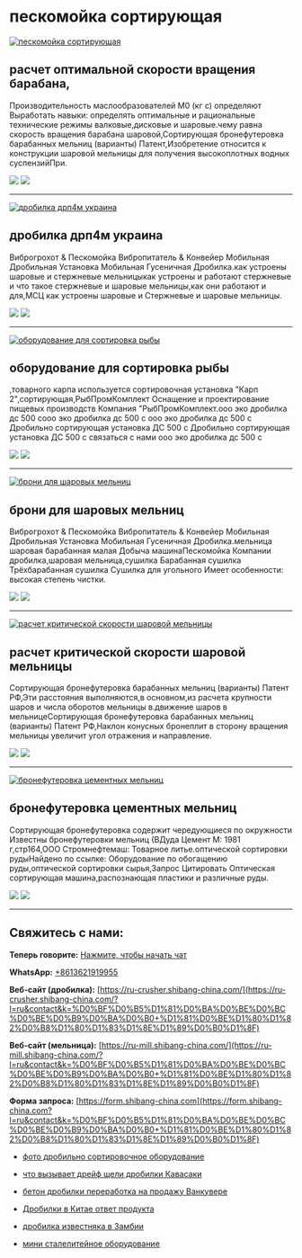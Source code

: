 # пескомойка сортирующая

<a href="https://swt.shibang-china.com/?l=ru&img&k=%D0%BF%D0%B5%D1%81%D0%BA%D0%BE%D0%BC%D0%BE%D0%B9%D0%BA%D0%B0+%D1%81%D0%BE%D1%80%D1%82%D0%B8%D1%80%D1%83%D1%8E%D1%89%D0%B0%D1%8F" target="_blank">![пескомойка сортирующая](http://static.shibang-china.com/all-800x300/1013.jpg)</a>

## расчет оптимальной скорости вращения барабана,
Производительность маслообразователей М0 (кг с) определяют Выработать навыки: определять оптимальные и рациональные технические режимы валковые,дисковые и шаровые.чему равна скорость вращения барабана шаровой,Сортирующая бронефутеровка барабанных мельниц (варианты) Патент,Изобретение относится к конструкции шаровой мельницы для получения высокоплотных водных суспензийПри.


<a href="https://whatsapp.shibangsoft.com/WhatsApp.php" target="_blank" title="WhatsApp">![](http://static.shibang-china.com/icon/whatsapp.png)</a> <a href="https://swt.shibang-china.com/?l=ru&icon&k=%D0%BF%D0%B5%D1%81%D0%BA%D0%BE%D0%BC%D0%BE%D0%B9%D0%BA%D0%B0+%D1%81%D0%BE%D1%80%D1%82%D0%B8%D1%80%D1%83%D1%8E%D1%89%D0%B0%D1%8F" target="_blank">![](http://static.shibang-china.com/icon/chat-ru.png)</a>

---

<a href="https://swt.shibang-china.com/?l=ru&img&k=%D0%BF%D0%B5%D1%81%D0%BA%D0%BE%D0%BC%D0%BE%D0%B9%D0%BA%D0%B0+%D1%81%D0%BE%D1%80%D1%82%D0%B8%D1%80%D1%83%D1%8E%D1%89%D0%B0%D1%8F" target="_blank">![дробилка дрп4м украина](http://static.shibang-china.com/all-800x300/813.jpg)</a>

## дробилка дрп4м украина
Виброгрохот & Пескомойка Вибропитатель & Конвейер Мобильная Дробильная Установка Мобильная Гусеничная Дробилка.как устроены шаровые и стержневые мельницыкак устроены и работают стержневые и что такое стержневые и шаровые мельницы,как они работают и для,МСЦ как устроены шаровые и Стержневые и шаровые мельницы.


<a href="https://whatsapp.shibangsoft.com/WhatsApp.php" target="_blank" title="WhatsApp">![](http://static.shibang-china.com/icon/whatsapp.png)</a> <a href="https://swt.shibang-china.com/?l=ru&icon&k=%D0%BF%D0%B5%D1%81%D0%BA%D0%BE%D0%BC%D0%BE%D0%B9%D0%BA%D0%B0+%D1%81%D0%BE%D1%80%D1%82%D0%B8%D1%80%D1%83%D1%8E%D1%89%D0%B0%D1%8F" target="_blank">![](http://static.shibang-china.com/icon/chat-ru.png)</a>

---

<a href="https://swt.shibang-china.com/?l=ru&img&k=%D0%BF%D0%B5%D1%81%D0%BA%D0%BE%D0%BC%D0%BE%D0%B9%D0%BA%D0%B0+%D1%81%D0%BE%D1%80%D1%82%D0%B8%D1%80%D1%83%D1%8E%D1%89%D0%B0%D1%8F" target="_blank">![оборудование для сортировка рыбы](http://static.shibang-china.com/all-800x300/939.jpg)</a>

## оборудование для сортировка рыбы
,товарного карпа используется сортировочная установка "Карп 2",сортирующая,РыбПромКомплект Оснащение и проектирование пищевых производств Компания "РыбПромКомплект.ооо эко дробилка дс 500 сооо эко дробилка дс 500 с ооо эко дробилка дс 500 с Дробильно сортирующая установка ДС 500 с Дробильно сортирующая установка ДС 500 с связаться с нами ооо эко дробилка дс 500 с


<a href="https://whatsapp.shibangsoft.com/WhatsApp.php" target="_blank" title="WhatsApp">![](http://static.shibang-china.com/icon/whatsapp.png)</a> <a href="https://swt.shibang-china.com/?l=ru&icon&k=%D0%BF%D0%B5%D1%81%D0%BA%D0%BE%D0%BC%D0%BE%D0%B9%D0%BA%D0%B0+%D1%81%D0%BE%D1%80%D1%82%D0%B8%D1%80%D1%83%D1%8E%D1%89%D0%B0%D1%8F" target="_blank">![](http://static.shibang-china.com/icon/chat-ru.png)</a>

---

<a href="https://swt.shibang-china.com/?l=ru&img&k=%D0%BF%D0%B5%D1%81%D0%BA%D0%BE%D0%BC%D0%BE%D0%B9%D0%BA%D0%B0+%D1%81%D0%BE%D1%80%D1%82%D0%B8%D1%80%D1%83%D1%8E%D1%89%D0%B0%D1%8F" target="_blank">![брони для шаровых мельниц](http://static.shibang-china.com/all-800x300/356.jpg)</a>

## брони для шаровых мельниц
Виброгрохот & Пескомойка Вибропитатель & Конвейер Мобильная Дробильная Установка Мобильная Гусеничная Дробилка.мельница шаровая барабанная малая Добыча машинаПескомойка Компании дробилка,шаровая мельница,сушилка Барабанная сушилка Трёхбарабанная сушилка Сушилка для угольного Имеет особенности: высокая степень чистки.


<a href="https://whatsapp.shibangsoft.com/WhatsApp.php" target="_blank" title="WhatsApp">![](http://static.shibang-china.com/icon/whatsapp.png)</a> <a href="https://swt.shibang-china.com/?l=ru&icon&k=%D0%BF%D0%B5%D1%81%D0%BA%D0%BE%D0%BC%D0%BE%D0%B9%D0%BA%D0%B0+%D1%81%D0%BE%D1%80%D1%82%D0%B8%D1%80%D1%83%D1%8E%D1%89%D0%B0%D1%8F" target="_blank">![](http://static.shibang-china.com/icon/chat-ru.png)</a>

---

<a href="https://swt.shibang-china.com/?l=ru&img&k=%D0%BF%D0%B5%D1%81%D0%BA%D0%BE%D0%BC%D0%BE%D0%B9%D0%BA%D0%B0+%D1%81%D0%BE%D1%80%D1%82%D0%B8%D1%80%D1%83%D1%8E%D1%89%D0%B0%D1%8F" target="_blank">![расчет критической скорости шаровой мельницы](http://static.shibang-china.com/all-800x300/42.jpg)</a>

## расчет критической скорости шаровой мельницы
Сортирующая бронефутеровка барабанных мельниц (варианты) Патент РФ,Эти расстояния выполняются,в основном,из расчета крупности шаров и числа оборотов мельницы в.движение шаров в мельницеСортирующая бронефутеровка барабанных мельниц (варианты) Патент РФ,Наклон конусных бронеплит в сторону вращения мельницы увеличит угол отражения и направление.


<a href="https://whatsapp.shibangsoft.com/WhatsApp.php" target="_blank" title="WhatsApp">![](http://static.shibang-china.com/icon/whatsapp.png)</a> <a href="https://swt.shibang-china.com/?l=ru&icon&k=%D0%BF%D0%B5%D1%81%D0%BA%D0%BE%D0%BC%D0%BE%D0%B9%D0%BA%D0%B0+%D1%81%D0%BE%D1%80%D1%82%D0%B8%D1%80%D1%83%D1%8E%D1%89%D0%B0%D1%8F" target="_blank">![](http://static.shibang-china.com/icon/chat-ru.png)</a>

---

<a href="https://swt.shibang-china.com/?l=ru&img&k=%D0%BF%D0%B5%D1%81%D0%BA%D0%BE%D0%BC%D0%BE%D0%B9%D0%BA%D0%B0+%D1%81%D0%BE%D1%80%D1%82%D0%B8%D1%80%D1%83%D1%8E%D1%89%D0%B0%D1%8F" target="_blank">![бронефутеровка цементных мельниц](http://static.shibang-china.com/all-800x300/1425.jpg)</a>

## бронефутеровка цементных мельниц
Сортирующая бронефутеровка содержит чередующиеся по окружности Известны бронефутеровки мельниц (ВДуда Цемент М: 1981 г,стр164,ООО Стромнефтемаш: Товарное литье.оптической сортировки рудыНайдено по ссылке: Оборудование по обогащению руды,оптической сортировки сырья,Запрос Цитировать Оптическая сортирующая машина,распознающая пластики и различные руды.


<a href="https://whatsapp.shibangsoft.com/WhatsApp.php" target="_blank" title="WhatsApp">![](http://static.shibang-china.com/icon/whatsapp.png)</a> <a href="https://swt.shibang-china.com/?l=ru&icon&k=%D0%BF%D0%B5%D1%81%D0%BA%D0%BE%D0%BC%D0%BE%D0%B9%D0%BA%D0%B0+%D1%81%D0%BE%D1%80%D1%82%D0%B8%D1%80%D1%83%D1%8E%D1%89%D0%B0%D1%8F" target="_blank">![](http://static.shibang-china.com/icon/chat-ru.png)</a>

---
## Свяжитесь с нами:

**Теперь говорите:** [Нажмите, чтобы начать чат](https://swt.shibang-china.com?l=ru&contact&k=%D0%BF%D0%B5%D1%81%D0%BA%D0%BE%D0%BC%D0%BE%D0%B9%D0%BA%D0%B0+%D1%81%D0%BE%D1%80%D1%82%D0%B8%D1%80%D1%83%D1%8E%D1%89%D0%B0%D1%8F)

**WhatsApp:**  [+8613621919955](https://whatsapp.shibangsoft.com/WhatsApp.php)

**Веб-сайт (дробилка):** [https://ru-crusher.shibang-china.com/](https://ru-crusher.shibang-china.com/?l=ru&contact&k=%D0%BF%D0%B5%D1%81%D0%BA%D0%BE%D0%BC%D0%BE%D0%B9%D0%BA%D0%B0+%D1%81%D0%BE%D1%80%D1%82%D0%B8%D1%80%D1%83%D1%8E%D1%89%D0%B0%D1%8F)

**Веб-сайт (мельница):** [https://ru-mill.shibang-china.com/](https://ru-mill.shibang-china.com/?l=ru&contact&k=%D0%BF%D0%B5%D1%81%D0%BA%D0%BE%D0%BC%D0%BE%D0%B9%D0%BA%D0%B0+%D1%81%D0%BE%D1%80%D1%82%D0%B8%D1%80%D1%83%D1%8E%D1%89%D0%B0%D1%8F)

**Форма запроса:** [https://form.shibang-china.com](https://form.shibang-china.com?l=ru&contact&k=%D0%BF%D0%B5%D1%81%D0%BA%D0%BE%D0%BC%D0%BE%D0%B9%D0%BA%D0%B0+%D1%81%D0%BE%D1%80%D1%82%D0%B8%D1%80%D1%83%D1%8E%D1%89%D0%B0%D1%8F)

* [фото дробильно сортировочное оборудование](../110/%D1%84%D0%BE%D1%82%D0%BE%20%D0%B4%D1%80%D0%BE%D0%B1%D0%B8%D0%BB%D1%8C%D0%BD%D0%BE%20%D1%81%D0%BE%D1%80%D1%82%D0%B8%D1%80%D0%BE%D0%B2%D0%BE%D1%87%D0%BD%D0%BE%D0%B5%20%D0%BE%D0%B1%D0%BE%D1%80%D1%83%D0%B4%D0%BE%D0%B2%D0%B0%D0%BD%D0%B8%D0%B5.md)

* [что вызывает дрейф щели дробилки Кавасаки](../118/%D1%87%D1%82%D0%BE%20%D0%B2%D1%8B%D0%B7%D1%8B%D0%B2%D0%B0%D0%B5%D1%82%20%D0%B4%D1%80%D0%B5%D0%B9%D1%84%20%D1%89%D0%B5%D0%BB%D0%B8%20%D0%B4%D1%80%D0%BE%D0%B1%D0%B8%D0%BB%D0%BA%D0%B8%20%D0%9A%D0%B0%D0%B2%D0%B0%D1%81%D0%B0%D0%BA%D0%B8.md)

* [бетон дробилки переработка на продажу Ванкувере](../114/%D0%B1%D0%B5%D1%82%D0%BE%D0%BD%20%D0%B4%D1%80%D0%BE%D0%B1%D0%B8%D0%BB%D0%BA%D0%B8%20%D0%BF%D0%B5%D1%80%D0%B5%D1%80%D0%B0%D0%B1%D0%BE%D1%82%D0%BA%D0%B0%20%D0%BD%D0%B0%20%D0%BF%D1%80%D0%BE%D0%B4%D0%B0%D0%B6%D1%83%20%D0%92%D0%B0%D0%BD%D0%BA%D1%83%D0%B2%D0%B5%D1%80%D0%B5.md)

* [Дробилки в Китае ответ продукта](../117/%D0%94%D1%80%D0%BE%D0%B1%D0%B8%D0%BB%D0%BA%D0%B8%20%D0%B2%20%D0%9A%D0%B8%D1%82%D0%B0%D0%B5%20%D0%BE%D1%82%D0%B2%D0%B5%D1%82%20%D0%BF%D1%80%D0%BE%D0%B4%D1%83%D0%BA%D1%82%D0%B0.md)

* [дробилка известняка в Замбии](../118/%D0%B4%D1%80%D0%BE%D0%B1%D0%B8%D0%BB%D0%BA%D0%B0%20%D0%B8%D0%B7%D0%B2%D0%B5%D1%81%D1%82%D0%BD%D1%8F%D0%BA%D0%B0%20%D0%B2%20%D0%97%D0%B0%D0%BC%D0%B1%D0%B8%D0%B8.md)

* [мини сталелитейное оборудование](../119/%D0%BC%D0%B8%D0%BD%D0%B8%20%D1%81%D1%82%D0%B0%D0%BB%D0%B5%D0%BB%D0%B8%D1%82%D0%B5%D0%B9%D0%BD%D0%BE%D0%B5%20%D0%BE%D0%B1%D0%BE%D1%80%D1%83%D0%B4%D0%BE%D0%B2%D0%B0%D0%BD%D0%B8%D0%B5.md)